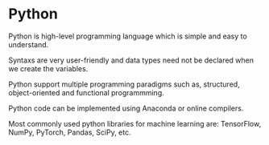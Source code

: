 # Python

Python is high-level programming language which is simple and easy to understand.

Syntaxs are very user-friendly and data types need not be declared when we create the variables.

Python support multiple programming paradigms such as, structured, object-oriented and functional programmming.

Python code can be implemented using Anaconda or online compilers.

Most commonly used python libraries for machine learning are: TensorFlow, NumPy, PyTorch, Pandas, SciPy, etc.
